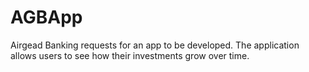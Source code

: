 # AGBApp
Airgead Banking requests for an app to be developed. The application allows users to see how their investments grow over time.
